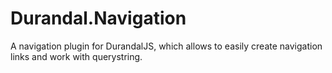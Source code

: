 Durandal.Navigation
===================

A navigation plugin for DurandalJS, which allows to easily create navigation links and work with querystring.
